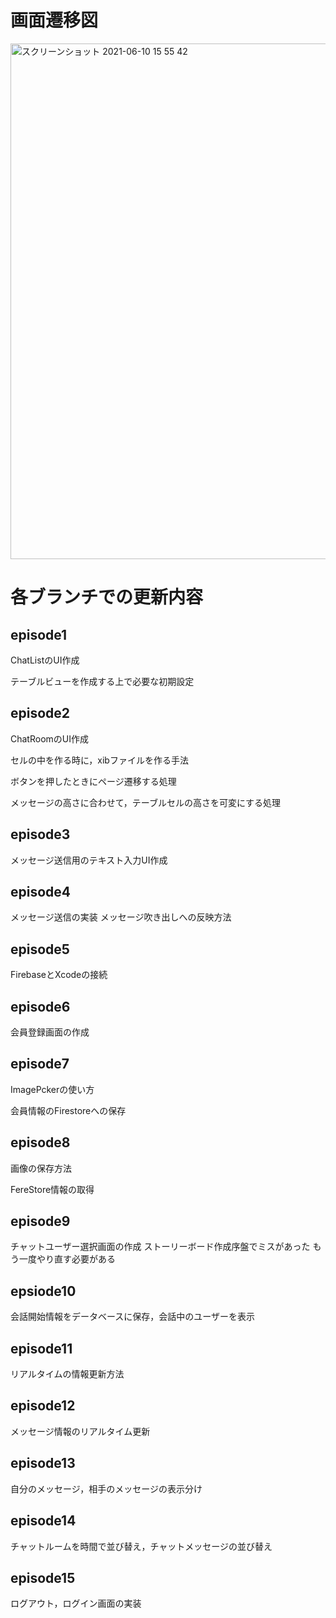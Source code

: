 # 画面遷移図

<img width="825" alt="スクリーンショット 2021-06-10 15 55 42" src="https://user-images.githubusercontent.com/45548229/121479215-c3e24d00-ca04-11eb-8eb2-3ae78a6b1e19.png">

# 各ブランチでの更新内容

## episode1
ChatListのUI作成

テーブルビューを作成する上で必要な初期設定

## episode2
ChatRoomのUI作成

セルの中を作る時に，xibファイルを作る手法

ボタンを押したときにページ遷移する処理

メッセージの高さに合わせて，テーブルセルの高さを可変にする処理

## episode3
メッセージ送信用のテキスト入力UI作成

## episode4
メッセージ送信の実装
メッセージ吹き出しへの反映方法

## episode5
FirebaseとXcodeの接続

## episode6
会員登録画面の作成

## episode7
ImagePckerの使い方

会員情報のFirestoreへの保存

## episode8
画像の保存方法

FereStore情報の取得

## episode9
チャットユーザー選択画面の作成
ストーリーボード作成序盤でミスがあった
もう一度やり直す必要がある

## epsiode10
会話開始情報をデータベースに保存，会話中のユーザーを表示

## episode11
リアルタイムの情報更新方法

## episode12
メッセージ情報のリアルタイム更新

## episode13
自分のメッセージ，相手のメッセージの表示分け

## episode14
チャットルームを時間で並び替え，チャットメッセージの並び替え

## episode15
ログアウト，ログイン画面の実装
